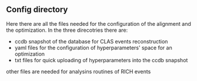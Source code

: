 ## Config directory

Here there are all the files needed for the configuration of the alignment and the optimization.
In the three direcotries there are:

- ccdb snapshot of the database for CLAS events reconstruction
- yaml files for the configuration of hyperparameters' space for an optimization
- txt files for quick uploading of hyperparameters into the ccdb snapshot

other files are needed for analysins routines of RICH events
